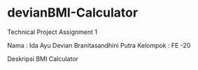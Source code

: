 # devianBMI-Calculator

Technical Project Assignment 1

Nama : Ida Ayu Devian Branitasandhini Putra Kelompok : FE -20

Deskripsi
BMI Calculator
